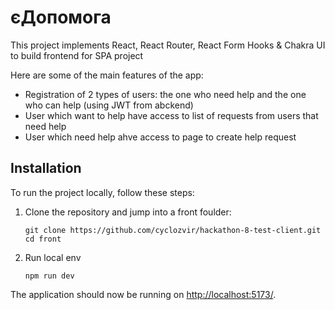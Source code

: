 # єДопомога
This project implements React, React Router, React Form Hooks & Chakra UI to build frontend for SPA project

Here are some of the main features of the app:
* Registration of 2 types of users: the one who need help and the one who can help (using JWT from abckend)
* User which want to help have access to list of requests from users that need help
* User which need help ahve access to page to create help request

## Installation

To run the project locally, follow these steps:

1. Clone the repository and jump into a front foulder:

   ```
   git clone https://github.com/cyclozvir/hackathon-8-test-client.git
   cd front
   ```

2. Run local env 
    ```
    npm run dev
    ```

The application should now be running on [http://localhost:5173/](http://localhost:5173/).
